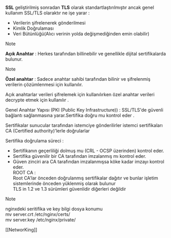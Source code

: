   **SSL** geliştirilmiş sonradan **TLS** olarak standartlaştırılmıştır ancak genel kullanım SSL/TLS olaraktır ne işe yarar :  
  
- Verilerin şifrelenerek gönderilmesi  
- Kimlik Doğrulaması  
- Veri Bütünlüğü(Alıcı verinin yolda değişmediğinden emin olabilir)

> [!NOTE]
> **Açık Anahtar** : Herkes tarafından billinebilir ve genellikle dijital sertifikalarda bulunur.  

> [!NOTE]
>   
> **Özel anahtar** : Sadece anahtar sahibi tarafından bilinir ve şifrelenmiş verilerin çözümlenmesi için kullanılır.  
> 

Açık anahtarlar verileri şifrelemek için kullanılırken özel anahtar verileri decrypte etmek için kullanılır .  
  
Genel Anahtar Yapısı (PKI (Public Key Infrastructure)) : SSL/TLS'de güvenli bağlantı sağlanmasına yarar.Sertifika doğru mu kontrol eder .  
  
Sertifikalar sunucular tarafından istemciye gönderilirler istemci sertifikaları CA (Certified authority)'lerle doğrularlar  
  
Sertifika doğrulama süreci :  
- Sertifikanın geçerliliği dolmuş mu (CRL - OCSP üzerinden) kontrol eder.  
- Sertifika güvenilir bir CA tarafından imzalanmış mı kontrol eder.  
- Güven zinciri ara CA tarafından imzalanmışsa köke kadar imzayı kontrol eder.  
ROOT CA :  
Root CA'lar önceden doğrulanmış sertifikalar dağıtır ve bunlar işletim sistemlerinde önceden yüklenmiş olarak bulunur  
TLS in 1.2 ve 1.3 sürümleri güvenlidir diğerleri değildir  
  
  

> [!NOTE]
> nginxdeki seritifika ve key bilgi dosya konumu  
> mv server.crt /etc/nginx/certs/  
> mv server.key /etc/nginx/private/


[[NetworKing]]